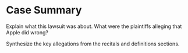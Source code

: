 # Case Summary

Explain what this lawsuit was about. What were the plaintiffs alleging that Apple did wrong?

Synthesize the key allegations from the recitals and definitions sections.

